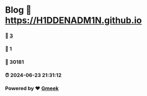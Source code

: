 # Blog :link: https://H1DDENADM1N.github.io 
### :page_facing_up: [3](https://H1DDENADM1N.github.io/tag.html) 
### :speech_balloon: 1 
### :hibiscus: 30181 
### :alarm_clock: 2024-06-23 21:31:12 
### Powered by :heart: [Gmeek](https://github.com/Meekdai/Gmeek)
